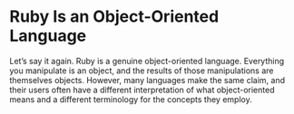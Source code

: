 # Ruby Is an Object-Oriented Language
Let’s say it again. Ruby is a genuine object-oriented language. Everything you manipulate
is an object, and the results of those manipulations are themselves objects. However, many
languages make the same claim, and their users often have a different interpretation of what
object-oriented means and a different terminology for the concepts they employ.
